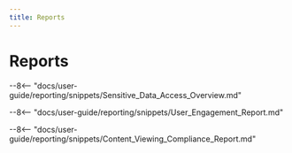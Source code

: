 ```yaml
---
title: Reports
---
```


# Reports

--8<-- "docs/user-guide/reporting/snippets/Sensitive_Data_Access_Overview.md"
<!-- md:go_to_paig /#/built_in_reports/SensitiveDataGenAISummary/new:Go To PAIG -->

--8<-- "docs/user-guide/reporting/snippets/User_Engagement_Report.md"
<!-- md:go_to_paig /#/built_in_reports/UserGenAIApplicationSummary/new:Go To PAIG -->

--8<-- "docs/user-guide/reporting/snippets/Content_Viewing_Compliance_Report.md"

